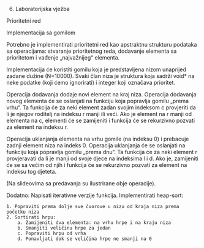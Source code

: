 6. Laboratorijska vježba

Prioritetni red

Implementacija sa gomilom

Potrebno je implementirati prioritetni red kao apstraktnu strukturu podataka sa operacijama: stvaranje prioritetnog reda, dodavanje elementa sa prioritetom i vađenje „najvažnijeg“ elementa.

Implementacija će koristiti gomilu koja je predstavljena nizom unaprijed zadane dužine (N=10000). Svaki član niza je struktura koja sadrži void* na neke podatke (koji ćemo ignorirati) i integer koji označava prioritet. 

Operacija dodavanja dodaje novi element na kraj niza. Operacija dodavanja novog elementa će se oslanjati na funkciju koja popravlja gomilu „prema vrhu“. Ta funkcija će za neki element zadan svojim indeksom c provjeriti da li je njegov roditelj na indeksu r manji ili veći. Ako je element na r manji od elementa na c, elementi će se zamijeniti i funkcija će se rekurzivno pozvati za element na indeksu r.

Operacija uklanjanja elementa na vrhu gomile (na indeksu 0) i prebacuje zadnji element niza na indeks 0. Operacija uklanjanja će se oslanjati na funkciju koja popravlja gomilu „prema dnu“. Ta funkcija će za neki element r provjeravati da li je manji od svoje djece na indeksima l i d. Ako je, zamijeniti će se sa većim od njih i funkcija će se rekurzivno pozvati za element na indeksu tog djeteta.

(Na slideovima sa predavanja su ilustrirane obje operacije).

Dodatno:
Napisati iterativne verzije funkcija. 
Implementirati heap-sort:


    1. Popraviti prema dolje sve čvorove u nizu od kraja niza prema početku niza
    2. Sortirati hrpu:
        a. Zamijeniti dva elementa: na vrhu hrpe i na kraju niza
        b. Smanjiti veličinu hrpe za jedan
        c. Popraviti hrpu od vrha
        d. Ponavljati dok se veličina hrpe ne smanji na 0
